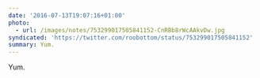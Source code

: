 ```yaml
---
date: '2016-07-13T19:07:16+01:00'
photo:
  - url: /images/notes/753299017505841152-CnRBb8rWcAAkvDw.jpg
syndicated: 'https://twitter.com/roobottom/status/753299017505841152'
summary: Yum.
---
```

Yum. 
